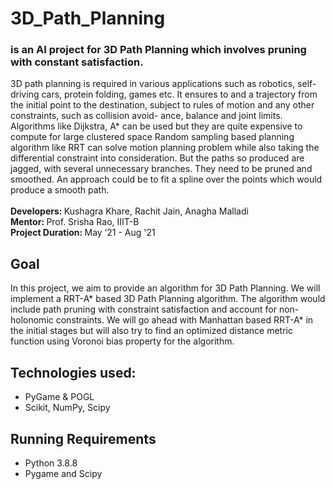 # 3D_Path_Planning
### is an AI project for 3D Path Planning which involves pruning with constant satisfaction.
3D path planning is required in various applications such as robotics, self-driving cars,
protein folding, games etc. It ensures to and a trajectory from the initial point to the
destination, subject to rules of motion and any other constraints, such as collision avoid-
ance, balance and joint limits.<br>
Algorithms like Dijkstra, A* can be used but they are quite expensive to compute for
large clustered space Random sampling based planning algorithm like RRT can solve
motion planning problem while also taking the differential constraint into consideration.
But the paths so produced are jagged, with several unnecessary branches. They need
to be pruned and smoothed. An approach could be to fit a spline over the points which
would produce a smooth path.<br>
<br>
<b> Developers: </b> Kushagra Khare, Rachit Jain, Anagha Malladi<br>
<b> Mentor: </b> Prof. Srisha Rao, IIIT-B <br>
<b> Project Duration: </b> May ‘21 - Aug '21 <br>

## Goal
In this project, we aim to provide an algorithm for 3D Path Planning. We will implement a 
RRT-A* based 3D Path Planning algorithm. The algorithm would include path pruning with 
constraint satisfaction and account for non-holonomic constraints. We will go ahead with 
Manhattan based RRT-A* in the initial stages but will also try to find an optimized distance 
metric function using Voronoi bias property for the algorithm.

## Technologies used:
<ul>
<li>PyGame & POGL</li>
<li>Scikit, NumPy, Scipy</li>
</ul>

## Running Requirements
<ul>
<li> Python 3.8.8</li>
<li> Pygame and Scipy </li>
</ul>
